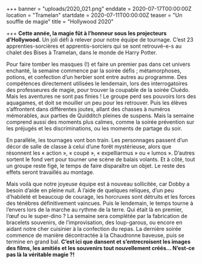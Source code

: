 +++
banner = "uploads/2020_021.png"
enddate = 2020-07-17T00:00:00Z
location = "Tramelan"
startdate = 2020-07-11T00:00:00Z
teaser = "Un souffle de magie"
title = "Hollywood 2020"

+++
**Cette année, la magie fût à l’honneur sous les projecteurs d’Hollywood.** Un joli défi à relever pour notre équipe de tournage. C’est 23 apprenties-sorcières et apprentis-sorciers qui se sont retrouvé-e-s au chalet des Bises à Tramelan, dans le monde de Harry Potter.

Pour faire tomber les masques (!) et faire un premier pas dans cet univers enchanté, la semaine commence par la soirée défis ; métamorphoses, potions, et confection d’un herbier sont entre autres au programme. Des compétences directement utilisées le lendemain, lors des interrogatoires des professeures de magie, pour trouver la coupable de la soirée Cluédo. Mais les aventures ne sont pas finies ! Le groupe perd ses pouvoirs lors des aquagames, et doit se mouiller un peu pour les retrouver. Puis les élèves s’affrontent dans différentes joutes, allant des chasses à numéros mémorables, aux parties de Quidditch pleines de suspens. Mais la semaine comprend aussi des moments  plus calmes, comme la soirée prévention sur les préjugés et les discriminations, ou les moments de partage du soir.

En parallèle, les tournages vont bon train. Les personnages passent d’un décor de salle de classe à celui d’une forêt mystérieuse, alors que résonnent les « action », « coupé », « expelliarmus » ou « lumos ». D’autres sortent le fond vert pour tourner une scène de balais volants. Et à côté, tout un groupe reste figé, le temps de faire disparaître un objet. Le reste des effets seront travaillés au montage.

Mais voilà que notre joyeuse équipe est à nouveau sollicitée, car Dobby a besoin d’aide en pleine nuit. À l’aide de quelques reliques, d’un peu d’habileté et beaucoup de courage, les horcruxes sont détruits et les forces des ténèbres définitivement vaincues. Puis le lendemain, le temps tourne à l’envers lors de la marche au rythme de la terre. Qui était là en premier, l’œuf ou le super-dino ? La semaine sera complétée par la fabrication de bracelets souvenirs, de l’improvisation, des loup-garous, ou encore en aidant notre cher cuisinier à la confection du repas. La dernière soirée commence de manière décontractée à la Chaudronne baveuse, puis se termine en grand bal. **C’est ici que dansent et s’entrecroisent les images des films, les amitiés et les souvenirs tout nouvellement créés... N’est-ce pas là la véritable magie ?!**